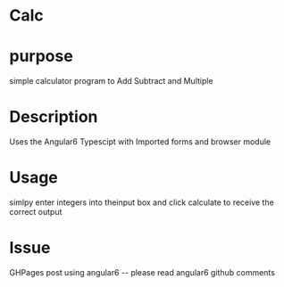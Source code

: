 # Calc

# purpose
simple calculator program to Add Subtract and Multiple 

# Description
Uses the Angular6 Typescipt 
with Imported forms and browser module 

# Usage

simlpy enter integers into theinput box and click calculate to receive 
the correct output

# Issue
GHPages post using angular6 -- please read angular6 github comments 
